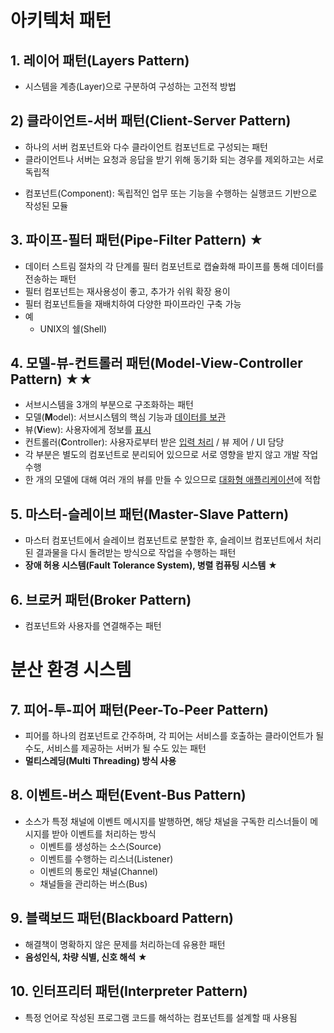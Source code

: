 # 아키텍처 패턴

## 1. 레이어 패턴(Layers Pattern)
- 시스템을 계층(Layer)으로 구분하여 구성하는 고전적 방법


## 2) 클라이언트-서버 패턴(Client-Server Pattern)
- 하나의 서버 컴포넌트와 다수 클라이언트 컴포넌트로 구성되는 패턴
- 클라이언트나 서버는 요청과 응답을 받기 위해 동기화 되는 경우를 제외하고는 서로 독립적
* 컴포넌트(Component): 독립적인 업무 또는 기능을 수행하는 실행코드 기반으로 작성된 모듈

## 3. 파이프-필터 패턴(Pipe-Filter Pattern) ★
- 데이터 스트림 절차의 각 단계를 필터 컴포넌트로 캡슐화해 파이프를 통해 데이터를 전송하는 패턴
- 필터 컴포넌트는 재사용성이 좋고, 추가가 쉬워 확장 용이
- 필터 컴포넌트들을 재배치하여 다양한 파이프라인 구축 가능
- 예
    - UNIX의 쉘(Shell)


## 4. 모델-뷰-컨트롤러 패턴(Model-View-Controller Pattern) ★★
- 서브시스템을 3개의 부분으로 구조화하는 패턴
- 모델(**M**odel): 서브시스템의 핵심 기능과 <u>데이터를 보관</u>
- 뷰(**V**iew): 사용자에게 정보를 <u>표시</u>
- 컨트롤러(**C**ontroller): 사용자로부터 받은 <u>입력 처리</u> / 뷰 제어 / UI 담당
- 각 부분은 별도의 컴포넌트로 분리되어 있으므로 서로 영향을 받지 않고 개발 작업 수행
- 한 개의 모델에 대해 여러 개의 뷰를 만들 수 있으므로 <u>대화형 애플리케이션</u>에 적합


## 5. 마스터-슬레이브 패턴(Master-Slave Pattern)
- 마스터 컴포넌트에서 슬레이브 컴포넌트로 분할한 후, 슬레이브 컴포넌트에서 처리된 결과물을 다시 돌려받는 방식으로 작업을 수행하는 패턴
- **장애 허용 시스템(Fault Tolerance System), 병렬 컴퓨팅 시스템** ★

## 6. 브로커 패턴(Broker Pattern)
- 컴포넌트와 사용자를 연결해주는 패턴
# 분산 환경 시스템

## 7. 피어-투-피어 패턴(Peer-To-Peer Pattern)
- 피어를 하나의 컴포넌트로 간주하며, 각 피어는 서비스를 호출하는 클라이언트가 될 수도, 서비스를 제공하는 서버가 될 수도 있는 패턴
- **멀티스레딩(Multi Threading) 방식 사용**

## 8. 이벤트-버스 패턴(Event-Bus Pattern)
- 소스가 특정 채널에 이벤트 메시지를 발행하면, 해당 채널을 구독한 리스너들이 메시지를 받아 이벤트를 처리하는 방식
    - 이벤트를 생성하는 소스(Source)
    - 이벤트를 수행하는 리스너(Listener)
    - 이벤트의 통로인 채널(Channel)
    - 채널들을 관리하는 버스(Bus)

## 9. 블랙보드 패턴(Blackboard Pattern)
- 해결책이 명확하지 않은 문제를 처리하는데 유용한 패턴
- **음성인식, 차량 식별, 신호 해석** ★

## 10. 인터프리터 패턴(Interpreter Pattern)
- 특정 언어로 작성된 프로그램 코드를 해석하는 컴포넌트를 설계할 때 사용됨
